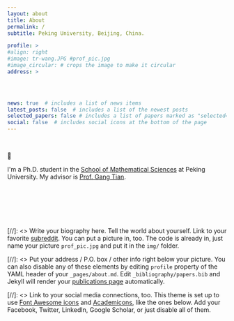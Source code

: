 ```yaml
---
layout: about
title: About
permalink: /
subtitle: Peking University, Beijing, China. 

profile: >
#align: right
#image: tr-wang.JPG #prof_pic.jpg
#image_circular: # crops the image to make it circular
address: >


    

news: true  # includes a list of news items
latest_posts: false  # includes a list of the newest posts
selected_papers: false # includes a list of papers marked as "selected={true}"
social: false  # includes social icons at the bottom of the page
---
```


&nbsp;

👋

I'm a Ph.D. student in the [School of Mathematical Sciences](https://www.math.pku.edu.cn) at Peking University. My advisor is [Prof. Gang Tian](http://tian.bicmr.pku.edu.cn/index.htm).

&nbsp;

&nbsp;

&nbsp;

[//]: <> Write your biography here. Tell the world about yourself. Link to your favorite [subreddit](http://reddit.com). You can put a picture in, too. The code is already in, just name your picture `prof_pic.jpg` and put it in the `img/` folder.

[//]: <> Put your address / P.O. box / other info right below your picture. You can also disable any of these elements by editing `profile` property of the YAML header of your `_pages/about.md`. Edit `_bibliography/papers.bib` and Jekyll will render your [publications page](/al-folio/publications/) automatically.

[//]: <> Link to your social media connections, too. This theme is set up to use [Font Awesome icons](http://fortawesome.github.io/Font-Awesome/) and [Academicons](https://jpswalsh.github.io/academicons/), like the ones below. Add your Facebook, Twitter, LinkedIn, Google Scholar, or just disable all of them.
